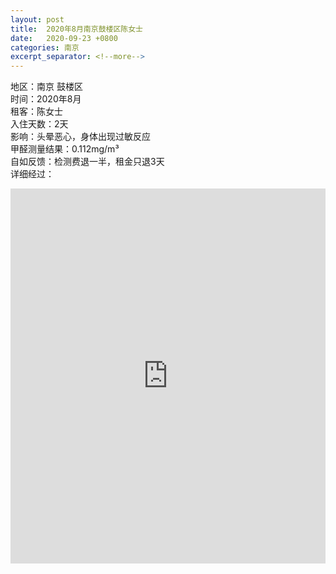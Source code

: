 ```yaml
---
layout: post
title:  2020年8月南京鼓楼区陈女士
date:   2020-09-23 +0800
categories: 南京
excerpt_separator: <!--more-->
---
```

<!--more-->
地区：南京 鼓楼区  
时间：2020年8月  
租客：陈女士  
入住天数：2天  
影响：头晕恶心，身体出现过敏反应  
甲醛测量结果：0.112mg/m³   
自如反馈：检测费退一半，租金只退3天  
详细经过： 
<iframe width="100%" height="600" src="https://video.h5.weibo.cn/1034:4549885026828305/4549887583063875" frameborder="0" allow="autoplay; encrypted-media" allowfullscreen></iframe> 
